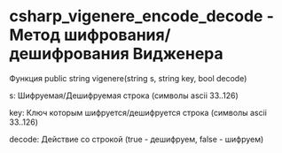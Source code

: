 # csharp_vigenere_encode_decode - Метод шифрования/дешифрования Видженера

Функция public string vigenere(string s, string key, bool decode)

s: Шифруемая/Дешифруемая строка (символы ascii 33..126)

key: Ключ которым шифруется/дешифруется строка (символы ascii 33..126)

decode: Действие со строкой (true - дешифруем, false - шифруем)
